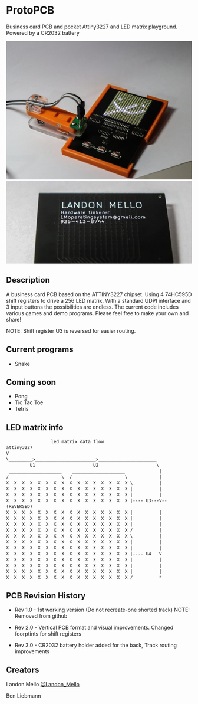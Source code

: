 # ProtoPCB

Business card PCB and pocket Attiny3227 and LED matrix playground. Powered by a CR2032 battery
<p align="middle">
  <img src="https://github.com/Lmello1/ProtoPCB/blob/main/PCB%20rev%202.0/Photos/PCB_Front.JPG"/>
  <img src="https://github.com/Lmello1/ProtoPCB/blob/main/PCB%20rev%202.0/Photos/PCB_Back_top.jpg"/>
</p>

## Description

A business card PCB based on the ATTINY3227 chipset. Using 4 74HC595D shift registers to drive a 256 LED matrix. With a standard UDPI interface and 3 input buttons the possibilities are endless.
The current code includes various games and demo programs. Please feel free to make your own and share!

NOTE: Shift register U3 is reversed for easier routing.

## Current programs
* Snake

## Coming soon
* Pong
* Tic Tac Toe
* Tetris

## LED matrix info
```
                 led matrix data flow
attiny3227
V
\_________>_______________________>______________________
         U1                      U2                      \
 ____________________    ____________________             |
/                    \  /                    \            |
X  X  X  X  X  X  X  X  X  X  X  X  X  X  X  X \          |
X  X  X  X  X  X  X  X  X  X  X  X  X  X  X  X |          |
X  X  X  X  X  X  X  X  X  X  X  X  X  X  X  X |          |
X  X  X  X  X  X  X  X  X  X  X  X  X  X  X  X |---- U3---V--(REVERSED)
X  X  X  X  X  X  X  X  X  X  X  X  X  X  X  X |          |
X  X  X  X  X  X  X  X  X  X  X  X  X  X  X  X |          |
X  X  X  X  X  X  X  X  X  X  X  X  X  X  X  X |          |
X  X  X  X  X  X  X  X  X  X  X  X  X  X  X  X /          |
X  X  X  X  X  X  X  X  X  X  X  X  X  X  X  X \          |
X  X  X  X  X  X  X  X  X  X  X  X  X  X  X  X |          |
X  X  X  X  X  X  X  X  X  X  X  X  X  X  X  X |          |
X  X  X  X  X  X  X  X  X  X  X  X  X  X  X  X |---- U4   V
X  X  X  X  X  X  X  X  X  X  X  X  X  X  X  X |          |
X  X  X  X  X  X  X  X  X  X  X  X  X  X  X  X |          |
X  X  X  X  X  X  X  X  X  X  X  X  X  X  X  X |          |
X  X  X  X  X  X  X  X  X  X  X  X  X  X  X  X /          *
```


## PCB Revision History
* Rev 1.0 - 1st working version (Do not recreate-one shorted track) NOTE: Removed from github

* Rev 2.0 - Vertical PCB format and visual improvements. Changed foorptints for shift registers

* Rev 3.0 - CR2032 battery holder added for the back, Track routing improvements

## Creators

Landon Mello
[@Landon_Mello](https://twitter.com/Landon_Mello_)

Ben Liebmann
